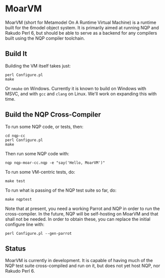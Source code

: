# MoarVM

MoarVM (short for Metamodel On A Runtime Virtual Machine) is a runtime built
for the 6model object system. It is primarily aimed at running NQP and Rakudo
Perl 6, but should be able to serve as a backend for any compilers built using
the NQP compiler toolchain.

## Build It

Building the VM itself takes just:

    perl Configure.pl
    make

Or `nmake` on Windows. Currently it is known to build on Windows with MSVC,
and with `gcc` and `clang` on Linux. We'll work on expanding this with time.

## Build the NQP Cross-Compiler

To run some NQP code, or tests, then:

    cd nqp-cc
    perl Configure.pl
    make

Then run some NQP code with:

    nqp nqp-moar-cc.nqp -e "say('Hello, MoarVM')"

To run some VM-centric tests, do:

    make test

To run what is passing of the NQP test suite so far, do:

    make nqptest

Note that at present, you need a working Parrot and NQP in order to run the
cross-compiler. In the future, NQP will be self-hosting on MoarVM and that
shall not be needed. In order to obtain these, you can replace the initial
configure line with:

    perl Configure.pl --gen-parrot

## Status

MoarVM is currently in development. It is capable of having much of the NQP
test suite cross-compiled and run on it, but does not yet host NQP, nor Rakudo
Perl 6.
